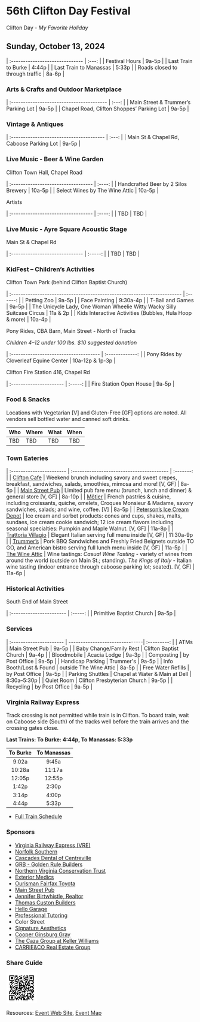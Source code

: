 # 56th Clifton Day Festival

Clifton Day - _My Favorite Holiday_

## Sunday, October 13, 2024

| :------------------------------ | :---: |
| Festival Hours                  | 9a-5p |
| Last Train to Burke             | 4:44p |
| Last Train to Manassas          | 5:33p |
| Roads closed to through traffic | 8a-6p |

### Arts & Crafts and Outdoor Marketplace

| :---------------------------------------- | :---: |
| Main Street & Trummer’s Parking Lot       | 9a-5p |
| Chapel Road, Clifton Shoppes’ Parking Lot | 9a-5p |

### Vintage & Antiques

| :--------------------------------------- | :---: |
| Main St & Chapel Rd, Caboose Parking Lot | 9a-5p |

### Live Music - Beer & Wine Garden

Clifton Town Hall, Chapel Road

| :---------------------------------- | :----: |
| Handcrafted Beer by 2 Silos Brewery | 10a-5p |
| Select Wines by The Wine Attic      | 10a-5p |

Artists 

| :---------------------------------- | :----: |
| TBD                                 | TBD    |

### Live Music - Ayre Square Acoustic Stage

Main St & Chapel Rd

| :------------------------------ | :-----: |
| TBD                             | TBD     |

### KidFest – Children’s Activities

Clifton Town Park (behind Clifton Baptist Church)

| :----------------------------------------------------------------------- | :------: |
| Petting Zoo                                                              | 9a-5p    |
| Face Painting                                                            | 9:30a-4p |
| T-Ball and Games                                                         | 9a-5p    |
| The Unicycle Lady, One Woman Wheelie Witty Wacky Silly Suitcase Circus   | 11a & 2p |
| Kids Interactive Activities (Bubbles, Hula Hoop & more)                  | 10a-4p   |

Pony Rides, CBA Barn, Main Street - North of Tracks

*Children 4–12 under 100 lbs. $10 suggested donation*

| :------------------------------------- | :-------------: |
| Pony Rides by Cloverleaf Equine Center | 10a-12p & 1p-3p |

Clifton Fire Station 416, Chapel Rd

| :---------------------- | :-----: |
| Fire Station Open House |  9a-5p  |

### Food & Snacks

Locations with Vegetarian [V] and Gluten-Free [GF] options are noted. All vendors sell bottled water and canned soft drinks.

| Who                         | Where                     | What                                         | When              |
| :-------------------------- | :---------                | :------------------------------------------- | :---------------: |
| TBD | TBD | TBD | TBD |

### Town Eateries

| :----------------------- | :---------------------------------------- | :-------: |
| [Clifton Cafe](https://www.cliftoncafe.com/_files/ugd/d0c92b_ab0cdde61f2a47d981e6f88e356396a0.pdf) | Weekend brunch including savory and sweet crepes, breakfast, sandwiches, salads, smoothies, mimosa and more! [V, GF] | 8a-5p |
| [Main Street Pub](https://www.themainstreetpub.net/menu) | Limited pub fare menu (brunch, lunch and dinner) & general store [V, GF] | 8a-10p |
| [Môtier](https://www.motierclifton.com/menu-) | French pastries & cuisine, including croissants, quiche, omelets, Croques Monsieur & Madame, savory sandwiches, salads; and wine, coffee.  [V] | 8a-5p |
| [Peterson’s Ice Cream Depot](https://www.petersonsdepot.net/menu) | Ice cream and sorbet products: cones and cups, shakes, malts, sundaes, ice cream cookie sandwich; 12 ice cream flavors including seasonal specialties: Pumpkin and Maple Walnut.  [V, GF] | 11a-8p |
| [Trattoria Villagio](https://trattoriavillagio.com/our-menus/) | Elegant Italian serving full menu inside [V, GF] | 11:30a-9p |
| [Trummer’s](https://www.trummersrestaurant.com/wp-content/uploads/2023/07/TOM_Lunch-07.26.23-w.new-items.pdf) | Pork BBQ Sandwiches and Freshly Fried Beignets outside TO GO, and American bistro serving full lunch menu inside [V, GF] | 11a-5p |
| [The Wine Attic](https://www.thewineattic.com/) | Wine tastings:  _Casual Wine Tasting_ - variety of wines from around the world (outside on Main St.; standing). _The Kings of Italy_ - Italian wine tasting (indoor entrance through caboose parking lot; seated).  [V, GF] | 11a-6p |

### Historical Activities

South End of Main Street

| :----------------------- | :-----: |
| Primitive Baptist Church |  9a-5p  |

### Services

| :---------------------- | -------------------------------| :---------: |
| ATMs                    | Main Street Pub                | 9a-5p       |
| Baby Change/Family Rest | Clifton Baptist Church         | 9a-4p       |
| Bloodmobile             | Acacia Lodge                   | 9a-3p       |
| Composting              | by Post Office                 | 9a-5p       |
| Handicap Parking        | Trummer's                      | 9a-5p       |
| Info Booth/Lost & Found | outside The Wine Attic         | 8a-5p       |
| Free Water Refills      | by Post Office                 | 9a-5p       |
| Parking Shuttles        | Chapel at Water & Main at Dell | 8:30a–5:30p |
| Quiet Room              | Clifton Presbyterian Church    | 9a-5p       |
| Recycling               | by Post Office                 | 9a-5p       |

### Virginia Railway Express

Track crossing is not permitted while train is in Clifton.  To board train, wait on Caboose side (South) of the tracks well before the train arrives and the crossing gates close.

__Last Trains: To Burke: 4:44p, To Manassas: 5:33p__

| To Burke | To Manassas |
| :------: | :---------: |
|  9:02a   |  9:45a      |
| 10:28a   | 11:17a      |
| 12:05p   | 12:55p      |
|  1:42p   |  2:30p      |
|  3:14p   |  4:00p      |
|  4:44p   |  5:33p      |

  - [Full Train Schedule](https://www.cliftonday.com/about-clifton#comp-lv99r3fb)

### Sponsors

  - [Virginia Railway Express (VRE)](https://vre.org/)
  - [Norfolk Southern](http://www.nscorp.com/nscportal/nscorp/)
  - [Cascades Dental of Centreville](https://cascadesdental.com/)
  - [GRB - Golden Rule Builders](https://www.goldenrulebuilders.com/)
  - [Northern Virginia Conservation Trust](https://nvct.org/)
  - [Exterior Medics](https://www.exteriormedics.com/)
  - [Ourisman Fairfax Toyota](http://ourismanfairfaxtoyota.com/)
  - [Main Street Pub](https://www.themainstreetpub.net/)
  - [Jennifer Birtwhistle, Realtor](https://www.jennifirsellshomes.com/)
  - [Thomas Custon Builders](https://www.thomascustombuilders.com/)
  - [Hello Garage](https://www.hellogarage.com/)
  - [Professional Tutoring](https://juliarosspt.com/)
  - Color Street
  - [Signature Aesthetics](https://www.signatureaestheticsva.com/)
  - [Cooper Ginsburg Gray](https://www.cgglawyers.com/)
  - [The Caza Group at Keller Williams](https://www.thecazagroup.com/)
  - [CARRIE&CO Real Estate Group](https://www.carriesoldme.com/)


### Share Guide

![Clifton Day Times Guide](includes/timesguide-qr-code-high-2x2.png)

Resources: [Event Web Site](https://www.cliftonday.com/), [Event Map](https://www.cliftonday.com/content/map)
